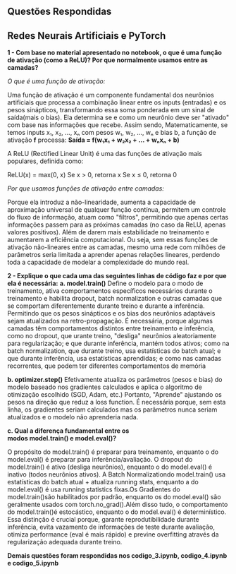 ## **Questões Respondidas** 

<h2>Redes Neurais Artificiais e PyTorch</h2>


**1 - Com base no material apresentado no notebook, o que é uma função de ativação (como a ReLU)? Por que normalmente usamos entre as camadas?**

*O que é uma função de ativação:*

Uma função de ativação é um componente fundamental dos neurônios artificiais que processa a combinação linear entre os inputs (entradas) e os pesos sinápticos, transformando essa soma ponderada em um sinal de saída(mais o bias). Ela determina se e como um neurônio deve ser "ativado" com base nas informações que recebe.
Assim sendo, Matematicamente, se temos inputs x₁, x₂, ..., xₙ com pesos w₁, w₂, ..., wₙ e bias b, a função de ativação **f** processa: **Saída = f(w₁x₁ + w₂x₂ + ... + wₙxₙ + b)**

A ReLU (Rectified Linear Unit) é uma das funções de ativação mais populares, definida como:

ReLU(x) = max(0, x)
Se x > 0, retorna x
Se x ≤ 0, retorna 0

*Por que usamos funções de ativação entre camadas:*

Porque ela introduz a não-linearidade, aumenta a capacidade de aproximação universal de qualquer função contínua, permitem
um controle do fluxo de informação, atuam como "filtros", permitindo que apenas certas informações passem para as próximas camadas (no caso da ReLU, apenas valores positivos).
Além de darem mais estabilidade no treinamento e aumentarem a eficiência computacional. Ou seja, sem essas funções de ativação não-lineares entre as camadas, mesmo uma rede com milhões de parâmetros seria limitada a aprender apenas relações lineares, perdendo toda a capacidade de modelar a complexidade do mundo real.

**2 -  Explique o que cada uma das seguintes linhas de código faz e por que ela é necessária:**
**a. model.train()**
Define o modelo para o modo de treinamento, ativa comportamentos específicos necessários durante o treinamento e habilita dropout, batch normalization e outras camadas que se comportam diferentemente durante treino e durante a inferência. Permitindo que os pesos sinápticos e os bias dos neurônios adaptáveis sejam atualizados na retro-propagação. É necessária, porque algumas camadas têm comportamentos distintos entre treinamento e inferência, como no dropout, que urante treino, "desliga" neurônios aleatoriamente para regularização; e que durante inferência, mantém todos ativos; como na batch normalization, que durante treino, usa estatísticas do batch atual; e que durante inferência, usa estatísticas aprendidas; e como nas camadas recorrentes, que podem ter diferentes comportamentos de memória

**b. optimizer.step()** 
Efetivamente atualiza os parâmetros (pesos e bias) do modelo baseado nos gradientes calculados e aplica o algoritmo de otimização escolhido (SGD, Adam, etc.) Portanto, "Aprende" ajustando os pesos na direção que reduz a loss function. É necessária porque, sem esta linha, os gradientes seriam calculados mas os parâmetros nunca seriam atualizados e o modelo não aprenderia nada.

**c. Qual a diferença fundamental entre os modos model.train() e model.eval()?**

O propósito do model.train() é preparar para treinamento, enquanto o do model.eval() é preparar para inferência/avaliação. O dropout do model.train() é ativo (desliga neurônios), enquanto o do model.eval() é inativo (todos neurônios ativos). A Batch Normalizationdo model.train() usa estatísticas do batch atual + atualiza running stats, enquanto a do model.eval() é usa running statistics fixas.Os Gradientes do model.train()são habilitados por padrão, enquanto os do model.eval() são geralmente usados com torch.no_grad().Além disso tudo, o comportamento do model.train()é estocástico, enquanto o do model.eval() é determinístico. 
Essa distinção é crucial porque, garante reprodutibilidade durante inferência, evita vazamento de informações de teste durante avaliação, otimiza performance (eval é mais rápido) e previne overfitting através da regularização adequada durante treino.

**Demais questões foram respondidas nos codigo_3.ipynb, codigo_4.ipynb e codigo_5.ipynb**
